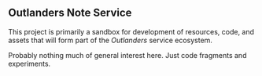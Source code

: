 ## Outlanders Note Service

This project is primarily a sandbox for development of resources,
code, and assets that will form part of the *Outlanders* service
ecosystem.

Probably nothing much of general interest here. Just code fragments
and experiments.

